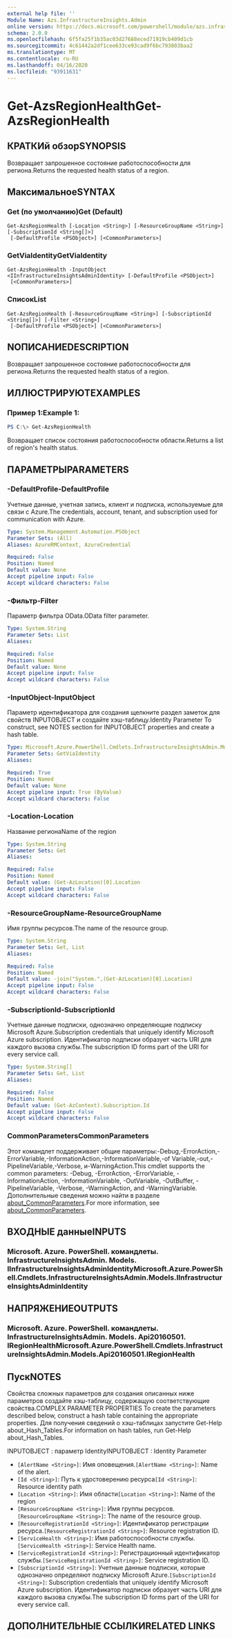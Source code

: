 ```yaml
---
external help file: ''
Module Name: Azs.InfrastructureInsights.Admin
online version: https://docs.microsoft.com/powershell/module/azs.infrastructureinsights.admin/get-azsregionhealth
schema: 2.0.0
ms.openlocfilehash: 6f5fa25f1b35ac03d27688eced71919cb409d1cb
ms.sourcegitcommit: 4c61442a2df1cee633ce93cad9f6bc793803baa2
ms.translationtype: MT
ms.contentlocale: ru-RU
ms.lasthandoff: 04/16/2020
ms.locfileid: "93911631"
---
```

# <span data-ttu-id="78b87-101">Get-AzsRegionHealth</span><span class="sxs-lookup"><span data-stu-id="78b87-101">Get-AzsRegionHealth</span></span>

## <span data-ttu-id="78b87-102">КРАТКИй обзор</span><span class="sxs-lookup"><span data-stu-id="78b87-102">SYNOPSIS</span></span>
<span data-ttu-id="78b87-103">Возвращает запрошенное состояние работоспособности для региона.</span><span class="sxs-lookup"><span data-stu-id="78b87-103">Returns the requested health status of a region.</span></span>

## <span data-ttu-id="78b87-104">Максимальное</span><span class="sxs-lookup"><span data-stu-id="78b87-104">SYNTAX</span></span>

### <span data-ttu-id="78b87-105">Get (по умолчанию)</span><span class="sxs-lookup"><span data-stu-id="78b87-105">Get (Default)</span></span>
```
Get-AzsRegionHealth [-Location <String>] [-ResourceGroupName <String>] [-SubscriptionId <String[]>]
 [-DefaultProfile <PSObject>] [<CommonParameters>]
```

### <span data-ttu-id="78b87-106">GetViaIdentity</span><span class="sxs-lookup"><span data-stu-id="78b87-106">GetViaIdentity</span></span>
```
Get-AzsRegionHealth -InputObject <IInfrastructureInsightsAdminIdentity> [-DefaultProfile <PSObject>]
 [<CommonParameters>]
```

### <span data-ttu-id="78b87-107">Список</span><span class="sxs-lookup"><span data-stu-id="78b87-107">List</span></span>
```
Get-AzsRegionHealth [-ResourceGroupName <String>] [-SubscriptionId <String[]>] [-Filter <String>]
 [-DefaultProfile <PSObject>] [<CommonParameters>]
```

## <span data-ttu-id="78b87-108">NОПИСАНИЕ</span><span class="sxs-lookup"><span data-stu-id="78b87-108">DESCRIPTION</span></span>
<span data-ttu-id="78b87-109">Возвращает запрошенное состояние работоспособности для региона.</span><span class="sxs-lookup"><span data-stu-id="78b87-109">Returns the requested health status of a region.</span></span>

## <span data-ttu-id="78b87-110">ИЛЛЮСТРИРУЮТ</span><span class="sxs-lookup"><span data-stu-id="78b87-110">EXAMPLES</span></span>

### <span data-ttu-id="78b87-111">Пример 1:</span><span class="sxs-lookup"><span data-stu-id="78b87-111">Example 1:</span></span>
```powershell
PS C:\> Get-AzsRegionHealth
```

<span data-ttu-id="78b87-112">Возвращает список состояния работоспособности области.</span><span class="sxs-lookup"><span data-stu-id="78b87-112">Returns a list of region's health status.</span></span>

## <span data-ttu-id="78b87-113">ПАРАМЕТРЫ</span><span class="sxs-lookup"><span data-stu-id="78b87-113">PARAMETERS</span></span>

### <span data-ttu-id="78b87-114">-DefaultProfile</span><span class="sxs-lookup"><span data-stu-id="78b87-114">-DefaultProfile</span></span>
<span data-ttu-id="78b87-115">Учетные данные, учетная запись, клиент и подписка, используемые для связи с Azure.</span><span class="sxs-lookup"><span data-stu-id="78b87-115">The credentials, account, tenant, and subscription used for communication with Azure.</span></span>

```yaml
Type: System.Management.Automation.PSObject
Parameter Sets: (All)
Aliases: AzureRMContext, AzureCredential

Required: False
Position: Named
Default value: None
Accept pipeline input: False
Accept wildcard characters: False

```

### <span data-ttu-id="78b87-116">-Фильтр</span><span class="sxs-lookup"><span data-stu-id="78b87-116">-Filter</span></span>
<span data-ttu-id="78b87-117">Параметр фильтра OData.</span><span class="sxs-lookup"><span data-stu-id="78b87-117">OData filter parameter.</span></span>

```yaml
Type: System.String
Parameter Sets: List
Aliases:

Required: False
Position: Named
Default value: None
Accept pipeline input: False
Accept wildcard characters: False

```

### <span data-ttu-id="78b87-118">-InputObject</span><span class="sxs-lookup"><span data-stu-id="78b87-118">-InputObject</span></span>
<span data-ttu-id="78b87-119">Параметр идентификатора для создания щелкните раздел заметок для свойств INPUTOBJECT и создайте хэш-таблицу.</span><span class="sxs-lookup"><span data-stu-id="78b87-119">Identity Parameter To construct, see NOTES section for INPUTOBJECT properties and create a hash table.</span></span>

```yaml
Type: Microsoft.Azure.PowerShell.Cmdlets.InfrastructureInsightsAdmin.Models.IInfrastructureInsightsAdminIdentity
Parameter Sets: GetViaIdentity
Aliases:

Required: True
Position: Named
Default value: None
Accept pipeline input: True (ByValue)
Accept wildcard characters: False

```

### <span data-ttu-id="78b87-120">-Location</span><span class="sxs-lookup"><span data-stu-id="78b87-120">-Location</span></span>
<span data-ttu-id="78b87-121">Название региона</span><span class="sxs-lookup"><span data-stu-id="78b87-121">Name of the region</span></span>

```yaml
Type: System.String
Parameter Sets: Get
Aliases:

Required: False
Position: Named
Default value: (Get-AzLocation)[0].Location
Accept pipeline input: False
Accept wildcard characters: False

```

### <span data-ttu-id="78b87-122">-ResourceGroupName</span><span class="sxs-lookup"><span data-stu-id="78b87-122">-ResourceGroupName</span></span>
<span data-ttu-id="78b87-123">Имя группы ресурсов.</span><span class="sxs-lookup"><span data-stu-id="78b87-123">The name of the resource group.</span></span>

```yaml
Type: System.String
Parameter Sets: Get, List
Aliases:

Required: False
Position: Named
Default value: -join("System.",(Get-AzLocation)[0].Location)
Accept pipeline input: False
Accept wildcard characters: False

```

### <span data-ttu-id="78b87-124">-SubscriptionId</span><span class="sxs-lookup"><span data-stu-id="78b87-124">-SubscriptionId</span></span>
<span data-ttu-id="78b87-125">Учетные данные подписки, однозначно определяющие подписку Microsoft Azure.</span><span class="sxs-lookup"><span data-stu-id="78b87-125">Subscription credentials that uniquely identify Microsoft Azure subscription.</span></span>
<span data-ttu-id="78b87-126">Идентификатор подписки образует часть URI для каждого вызова службы.</span><span class="sxs-lookup"><span data-stu-id="78b87-126">The subscription ID forms part of the URI for every service call.</span></span>

```yaml
Type: System.String[]
Parameter Sets: Get, List
Aliases:

Required: False
Position: Named
Default value: (Get-AzContext).Subscription.Id
Accept pipeline input: False
Accept wildcard characters: False

```

### <span data-ttu-id="78b87-127">CommonParameters</span><span class="sxs-lookup"><span data-stu-id="78b87-127">CommonParameters</span></span>
<span data-ttu-id="78b87-128">Этот командлет поддерживает общие параметры:-Debug,-ErrorAction,-ErrorVariable,-InformationAction,-InformationVariable,-of Variable,-out,-PipelineVariable,-Verbose, и-WarningAction.</span><span class="sxs-lookup"><span data-stu-id="78b87-128">This cmdlet supports the common parameters: -Debug, -ErrorAction, -ErrorVariable, -InformationAction, -InformationVariable, -OutVariable, -OutBuffer, -PipelineVariable, -Verbose, -WarningAction, and -WarningVariable.</span></span> <span data-ttu-id="78b87-129">Дополнительные сведения можно найти в разделе [about_CommonParameters](http://go.microsoft.com/fwlink/?LinkID=113216).</span><span class="sxs-lookup"><span data-stu-id="78b87-129">For more information, see [about_CommonParameters](http://go.microsoft.com/fwlink/?LinkID=113216).</span></span>

## <span data-ttu-id="78b87-130">ВХОДНЫЕ данные</span><span class="sxs-lookup"><span data-stu-id="78b87-130">INPUTS</span></span>

### <span data-ttu-id="78b87-131">Microsoft. Azure. PowerShell. командлеты. InfrastructureInsightsAdmin. Models. IInfrastructureInsightsAdminIdentity</span><span class="sxs-lookup"><span data-stu-id="78b87-131">Microsoft.Azure.PowerShell.Cmdlets.InfrastructureInsightsAdmin.Models.IInfrastructureInsightsAdminIdentity</span></span>

## <span data-ttu-id="78b87-132">НАПРЯЖЕНИЕ</span><span class="sxs-lookup"><span data-stu-id="78b87-132">OUTPUTS</span></span>

### <span data-ttu-id="78b87-133">Microsoft. Azure. PowerShell. командлеты. InfrastructureInsightsAdmin. Models. Api20160501. IRegionHealth</span><span class="sxs-lookup"><span data-stu-id="78b87-133">Microsoft.Azure.PowerShell.Cmdlets.InfrastructureInsightsAdmin.Models.Api20160501.IRegionHealth</span></span>



## <span data-ttu-id="78b87-134">Пуск</span><span class="sxs-lookup"><span data-stu-id="78b87-134">NOTES</span></span>

<span data-ttu-id="78b87-135">Свойства сложных параметров для создания описанных ниже параметров создайте хэш-таблицу, содержащую соответствующие свойства.</span><span class="sxs-lookup"><span data-stu-id="78b87-135">COMPLEX PARAMETER PROPERTIES To create the parameters described below, construct a hash table containing the appropriate properties.</span></span> <span data-ttu-id="78b87-136">Для получения сведений о хэш-таблицах запустите Get-Help about_Hash_Tables.</span><span class="sxs-lookup"><span data-stu-id="78b87-136">For information on hash tables, run Get-Help about_Hash_Tables.</span></span>

<span data-ttu-id="78b87-137">INPUTOBJECT <IInfrastructureInsightsAdminIdentity> : параметр Identity</span><span class="sxs-lookup"><span data-stu-id="78b87-137">INPUTOBJECT <IInfrastructureInsightsAdminIdentity>: Identity Parameter</span></span>
  - <span data-ttu-id="78b87-138">`[AlertName <String>]`: Имя оповещения.</span><span class="sxs-lookup"><span data-stu-id="78b87-138">`[AlertName <String>]`: Name of the alert.</span></span>
  - <span data-ttu-id="78b87-139">`[Id <String>]`: Путь к удостоверению ресурса</span><span class="sxs-lookup"><span data-stu-id="78b87-139">`[Id <String>]`: Resource identity path</span></span>
  - <span data-ttu-id="78b87-140">`[Location <String>]`: Имя области</span><span class="sxs-lookup"><span data-stu-id="78b87-140">`[Location <String>]`: Name of the region</span></span>
  - <span data-ttu-id="78b87-141">`[ResourceGroupName <String>]`: Имя группы ресурсов.</span><span class="sxs-lookup"><span data-stu-id="78b87-141">`[ResourceGroupName <String>]`: The name of the resource group.</span></span>
  - <span data-ttu-id="78b87-142">`[ResourceRegistrationId <String>]`: Идентификатор регистрации ресурса.</span><span class="sxs-lookup"><span data-stu-id="78b87-142">`[ResourceRegistrationId <String>]`: Resource registration ID.</span></span>
  - <span data-ttu-id="78b87-143">`[ServiceHealth <String>]`: Имя работоспособности службы.</span><span class="sxs-lookup"><span data-stu-id="78b87-143">`[ServiceHealth <String>]`: Service Health name.</span></span>
  - <span data-ttu-id="78b87-144">`[ServiceRegistrationId <String>]`: Регистрационный идентификатор службы.</span><span class="sxs-lookup"><span data-stu-id="78b87-144">`[ServiceRegistrationId <String>]`: Service registration ID.</span></span>
  - <span data-ttu-id="78b87-145">`[SubscriptionId <String>]`: Учетные данные подписки, которые однозначно определяют подписку Microsoft Azure.</span><span class="sxs-lookup"><span data-stu-id="78b87-145">`[SubscriptionId <String>]`: Subscription credentials that uniquely identify Microsoft Azure subscription.</span></span> <span data-ttu-id="78b87-146">Идентификатор подписки образует часть URI для каждого вызова службы.</span><span class="sxs-lookup"><span data-stu-id="78b87-146">The subscription ID forms part of the URI for every service call.</span></span>

## <span data-ttu-id="78b87-147">ДОПОЛНИТЕЛЬНЫЕ ССЫЛКИ</span><span class="sxs-lookup"><span data-stu-id="78b87-147">RELATED LINKS</span></span>


